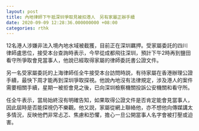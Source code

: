 ```yaml
---
layout: post
title: 內地律師下午抵深圳爭取見被扣港人　另有家屬正辦手續
date: 2020-09-09 12:28:36.000000000 +08:00
categories: rthk
---
```


12名港人涉嫌非法入境內地水域被截獲，目前正在深圳羈押。受家屬委託的四川律師盧思位，接受本台查詢時表示，今早從成都飛往深圳，預計下午2時再到鹽田看守所爭取會見當事人，他說已經取得家屬的律師委託書公證文件。

另一名受家屬委託的上海律師任全牛接受本台訪問時説，有待家屬在香港辦理公證手續，最快下周才能再到深圳爭取探視。他說內地沒有法律規定，涉及港人的案件需要相關手續，星期一被拒會見之後，已向深圳檢察機關投訴公安機關和看守所。

任全牛表示，當局始終沒有明確告知，如果取得公證文件是否肯定能會見當事人，因此屆時是否能探視仍不樂觀。他又説，家屬從網上聯絡他，亦不想他向傳媒講太多情況，反映他們非常忐忑、焦慮和恐懼，擔心一旦公開當事人名字會被打壓或迫害。
